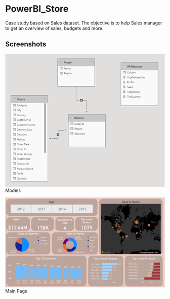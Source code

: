 # PowerBI_Store

Case study based on Sales dataset. The objective is to help Sales manager to get an overview of sales, budgets and more.

## Screenshots

![Models](/screenshots/models.png)
Models

![Home](/screenshots/dashboard.png)
Main Page
